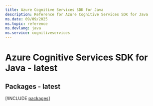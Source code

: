 ```yaml
---
title: Azure Cognitive Services SDK for Java
description: Reference for Azure Cognitive Services SDK for Java
ms.date: 09/09/2025
ms.topic: reference
ms.devlang: java
ms.service: cognitiveservices
---
```

# Azure Cognitive Services SDK for Java - latest
## Packages - latest
[!INCLUDE [packages](cognitive-services-index.md)]